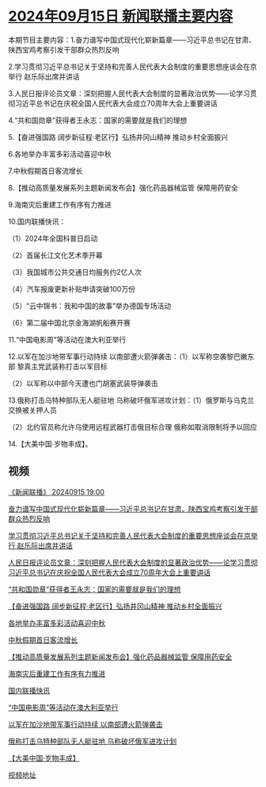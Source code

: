 # [2024年09月15日 新闻联播主要内容](https://tv.cctv.com/lm/xwlb/day/20240915.shtml)

本期节目主要内容：1.奋力谱写中国式现代化崭新篇章——习近平总书记在甘肃、陕西宝鸡考察引发干部群众热烈反响

2.学习贯彻习近平总书记关于坚持和完善人民代表大会制度的重要思想座谈会在京举行 赵乐际出席并讲话

3.人民日报评论员文章：深刻把握人民代表大会制度的显著政治优势——论学习贯彻习近平总书记在庆祝全国人民代表大会成立70周年大会上重要讲话

4.“共和国勋章”获得者王永志：国家的需要就是我们的理想

5.【奋进强国路 阔步新征程·老区行】弘扬井冈山精神 推动乡村全面振兴

6.各地举办丰富多彩活动喜迎中秋

7.中秋假期首日客流增长

8.【推动高质量发展系列主题新闻发布会】强化药品器械监管 保障用药安全

9.海南灾后重建工作有序有力推进

10.国内联播快讯：

（1）2024年全国科普日启动

（2）首届长江文化艺术季开幕

（3）我国城市公共交通日均服务约2亿人次

（4）汽车报废更新补贴申请突破100万份

（5）“云中锦书：我和中国的故事”举办德国专场活动

（6）第二届中国北京金海湖帆船赛开赛

11.“中国电影周”等活动在澳大利亚举行

12.以军在加沙地带军事行动持续 以南部遭火箭弹袭击：（1）以军称空袭黎巴嫩东部 黎真主党武装称打击以军目标

（2）以军称以中部今天遭也门胡塞武装导弹袭击

13.俄称打击乌特种部队无人艇驻地 乌称破坏俄军进攻计划：（1）俄罗斯与乌克兰交换被关押人员

（2）北约官员称允许乌使用远程武器打击俄目标合理 俄称如取消限制将予以回应

14.【大美中国·岁物丰成】。

## 视频

[《新闻联播》 20240915 19:00](https://tv.cctv.com/2024/09/15/VIDEhfXVrYZldkK2sdfQgCuX240915.shtml)

[奋力谱写中国式现代化崭新篇章——习近平总书记在甘肃、陕西宝鸡考察引发干部群众热烈反响](https://tv.cctv.com/2024/09/15/VIDEdARXKTVbaiNih7aq0ofE240915.shtml)

[学习贯彻习近平总书记关于坚持和完善人民代表大会制度的重要思想座谈会在京举行 赵乐际出席并讲话](https://tv.cctv.com/2024/09/15/VIDEQ3j5QY4qPXsMOG5I4YDX240915.shtml)

[人民日报评论员文章：深刻把握人民代表大会制度的显著政治优势——论学习贯彻习近平总书记在庆祝全国人民代表大会成立70周年大会上重要讲话](https://tv.cctv.com/2024/09/15/VIDETdsl8qVxtXLlMrkb33sv240915.shtml)

[“共和国勋章”获得者王永志：国家的需要就是我们的理想](https://tv.cctv.com/2024/09/15/VIDE6hjJlblZI2UPWgPwXdon240915.shtml)

[【奋进强国路 阔步新征程·老区行】弘扬井冈山精神 推动乡村全面振兴](https://tv.cctv.com/2024/09/15/VIDEzzIp20eX2foaXP3BhMyC240915.shtml)

[各地举办丰富多彩活动喜迎中秋](https://tv.cctv.com/2024/09/15/VIDEgbMdp3zak9ieEwst4VQ2240915.shtml)

[中秋假期首日客流增长](https://tv.cctv.com/2024/09/15/VIDEab0dFwwIfNVNtzgiyULX240915.shtml)

[【推动高质量发展系列主题新闻发布会】强化药品器械监管 保障用药安全](https://tv.cctv.com/2024/09/15/VIDEP8mUlDUPuYx0hENBZayA240915.shtml)

[海南灾后重建工作有序有力推进](https://tv.cctv.com/2024/09/15/VIDEO6ahAuUF8LjoD2gRyqCF240915.shtml)

[国内联播快讯](https://tv.cctv.com/2024/09/15/VIDEaZ1ulnQImUuWKPpM7fU3240915.shtml)

[“中国电影周”等活动在澳大利亚举行](https://tv.cctv.com/2024/09/15/VIDEUmb95BWdCiUSBWft53Ei240915.shtml)

[以军在加沙地带军事行动持续 以南部遭火箭弹袭击](https://tv.cctv.com/2024/09/15/VIDEDMBDuNloDFCR4lpf7oi8240915.shtml)

[俄称打击乌特种部队无人艇驻地 乌称破坏俄军进攻计划](https://tv.cctv.com/2024/09/15/VIDEaxxYLZqPWpXngOUNdCEc240915.shtml)

[【大美中国·岁物丰成】](https://tv.cctv.com/2024/09/15/VIDEIxY1Dsbci52wGzxSlR5Y240915.shtml)

[视频地址](https://tv.cctv.com/lm/xwlb/day/20240915.shtml) 

